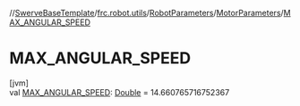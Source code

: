 //[SwerveBaseTemplate](../../../../index.md)/[frc.robot.utils](../../index.md)/[RobotParameters](../index.md)/[MotorParameters](index.md)/[MAX_ANGULAR_SPEED](-m-a-x_-a-n-g-u-l-a-r_-s-p-e-e-d.md)

# MAX_ANGULAR_SPEED

[jvm]\
val [MAX_ANGULAR_SPEED](-m-a-x_-a-n-g-u-l-a-r_-s-p-e-e-d.md): [Double](https://kotlinlang.org/api/latest/jvm/stdlib/kotlin/-double/index.html) = 14.660765716752367
